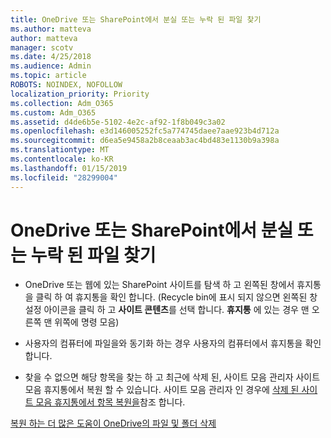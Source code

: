 ```yaml
---
title: OneDrive 또는 SharePoint에서 분실 또는 누락 된 파일 찾기
ms.author: matteva
author: matteva
manager: scotv
ms.date: 4/25/2018
ms.audience: Admin
ms.topic: article
ROBOTS: NOINDEX, NOFOLLOW
localization_priority: Priority
ms.collection: Adm_O365
ms.custom: Adm_O365
ms.assetid: d4de6b5e-5102-4e2c-af92-1f8b049c3a02
ms.openlocfilehash: e3d146005252fc5a774745daee7aae923b4d712a
ms.sourcegitcommit: d6ea5e9458a2b8ceaab3ac4bd483e1130b9a398a
ms.translationtype: MT
ms.contentlocale: ko-KR
ms.lasthandoff: 01/15/2019
ms.locfileid: "28299004"
---
```

# <a name="find-lost-or-missing-files-in-onedrive-or-sharepoint"></a>OneDrive 또는 SharePoint에서 분실 또는 누락 된 파일 찾기

- OneDrive 또는 웹에 있는 SharePoint 사이트를 탐색 하 고 왼쪽된 창에서 휴지통을 클릭 하 여 휴지통을 확인 합니다. (Recycle bin에 표시 되지 않으면 왼쪽된 창 설정 아이콘을 클릭 하 고 **사이트 콘텐츠**를 선택 합니다. **휴지통** 에 있는 경우 맨 오른쪽 맨 위쪽에 명령 모음) 
    
- 사용자의 컴퓨터에 파일을와 동기화 하는 경우 사용자의 컴퓨터에서 휴지통을 확인 합니다. 
    
- 찾을 수 없으면 해당 항목을 찾는 하 고 최근에 삭제 된, 사이트 모음 관리자 사이트 모음 휴지통에서 복원 할 수 있습니다. 사이트 모음 관리자 인 경우에 [삭제 된 사이트 모음 휴지통에서 항목 복원을](https://go.microsoft.com/fwlink/?linkid=866439)참조 합니다.
    
[복원 하는 더 많은 도움이 OneDrive의 파일 및 폴더 삭제](https://go.microsoft.com/fwlink/?linkid=872872)
  

